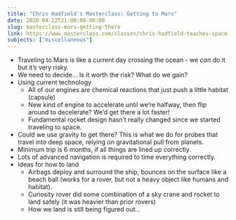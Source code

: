 ```yaml
---
title: "Chris Hadfield's Masterclass: Getting to Mars"
date: 2020-04-22T21:00:00-00:00
slug: masterclass-mars-getting-there
link: https://www.masterclass.com/classes/chris-hadfield-teaches-space-exploration
subjects: ["miscellaneous"]
---
```


* Traveling to Mars is like a current day crossing the ocean - we _can_ do it but it’s very risky.
* We need to decide... Is it worth the risk? What do we gain?
* Using current technology
    * All of our engines are chemical reactions that just push a little habitat (capsule)
    * New kind of engine to accelerate until we’re halfway, then flip around to decelerate? We’d get there a lot faster!
    * Fundamental rocket design hasn’t really changed since we started traveling to space.
* Could we use gravity to get there? This is what we do for probes that travel into deep space, relying on gravitational pull from planets.
* Minimum trip is 6 months, if all things are lined up correctly.
* Lots of advanced navigation is required to time everything correctly.
* Ideas for how to land
    * Airbags deploy and surround the ship, bounces on the surface like a beach ball (works for a rover, but not a heavy object like humans and habitat).
    * Curiosity rover did some combination of a sky crane and rocket to land safely (it was heavier than prior rovers)
    * How we land is still being figured out...